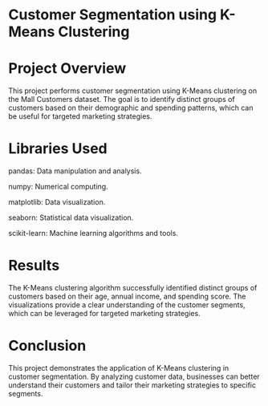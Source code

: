 # Customer Segmentation using K-Means Clustering
# Project Overview
This project performs customer segmentation using K-Means clustering on the Mall Customers dataset. The goal is to identify distinct groups of customers based on their demographic and spending patterns, which can be useful for targeted marketing strategies.

# Libraries Used
pandas: Data manipulation and analysis.

numpy: Numerical computing.

matplotlib: Data visualization.

seaborn: Statistical data visualization.

scikit-learn: Machine learning algorithms and tools.

# Results
The K-Means clustering algorithm successfully identified distinct groups of customers based on their age, annual income, and spending score. The visualizations provide a clear understanding of the customer segments, which can be leveraged for targeted marketing strategies.


# Conclusion
This project demonstrates the application of K-Means clustering in customer segmentation. By analyzing customer data, businesses can better understand their customers and tailor their marketing strategies to specific segments.

